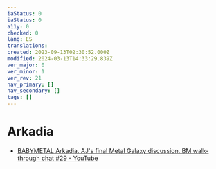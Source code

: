 ```yaml
---
iaStatus: 0
iaStatus: 0
a11y: 0
checked: 0
lang: ES
translations: 
created: 2023-09-13T02:30:52.000Z
modified: 2024-03-13T14:33:29.839Z
ver_major: 0
ver_minor: 1
ver_rev: 21
nav_primary: []
nav_secondary: []
tags: []
---
```

# Arkadia

* [BABYMETAL Arkadia. AJ's final Metal Galaxy discussion. BM walk-through chat #29 - YouTube](https://www.youtube.com/watch?v=kUSh8fL-oeE&list=PLbMSceCLFM-S8CORnK0CqGFCgdb2HKsU6&index=4&ab_channel=AndrewHartley)